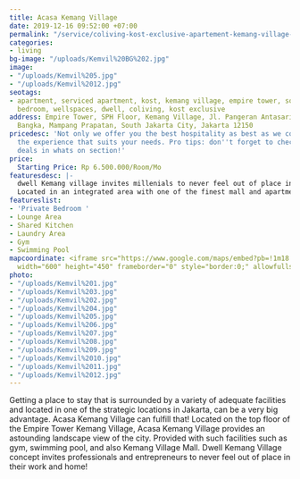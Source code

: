 ```yaml
---
title: Acasa Kemang Village
date: 2019-12-16 09:52:00 +07:00
permalink: "/service/coliving-kost-exclusive-apartement-kemang-village-jakarta.html"
categories:
- living
bg-image: "/uploads/Kemvil%20BG%202.jpg"
image:
- "/uploads/Kemvil%205.jpg"
- "/uploads/Kemvil%2012.jpg"
seotags:
- apartment, serviced apartment, kost, kemang village, empire tower, south, jakarta,
  bedroom, wellspaces, dwell, coliving, kost exclusive
address: Empire Tower, SPH Floor, Kemang Village, Jl. Pangeran Antasari No.36, RT.12/RW.5,
  Bangka, Mampang Prapatan, South Jakarta City, Jakarta 12150
pricedesc: 'Not only we offer you the best hospitality as best as we could, but also
  the experience that suits your needs. Pro tips: don''t forget to check out our special
  deals in whats on section!'
price:
  Starting Price: Rp 6.500.000/Room/Mo
featuresdesc: |-
  dwell Kemang village invites millenials to never feel out of place in their work and home. Modern and practically furnished private rooms and bathrooms for your leisure with the best value.
  Located in an integrated area with one of the finest mall and apartment complex in South Jakarta. Let us be your home and help you through your productive and creative days.
featureslist:
- 'Private Bedroom '
- Lounge Area
- Shared Kitchen
- Laundry Area
- Gym
- Swimming Pool
mapcoordinate: <iframe src="https://www.google.com/maps/embed?pb=!1m18!1m12!1m3!1d3966.0130034362137!2d106.81032154978473!3d-6.262016763026187!2m3!1f0!2f0!3f0!3m2!1i1024!2i768!4f13.1!3m3!1m2!1s0x2e69f18165ce740f%3A0x91fd6d1a04f3fbbc!2sEmpire%20Tower!5e0!3m2!1sen!2sid!4v1576553422497!5m2!1sen!2sid"
  width="600" height="450" frameborder="0" style="border:0;" allowfullscreen=""></iframe>
photo:
- "/uploads/Kemvil%201.jpg"
- "/uploads/Kemvil%203.jpg"
- "/uploads/Kemvil%202.jpg"
- "/uploads/Kemvil%204.jpg"
- "/uploads/Kemvil%205.jpg"
- "/uploads/Kemvil%206.jpg"
- "/uploads/Kemvil%207.jpg"
- "/uploads/Kemvil%208.jpg"
- "/uploads/Kemvil%209.jpg"
- "/uploads/Kemvil%2010.jpg"
- "/uploads/Kemvil%2011.jpg"
- "/uploads/Kemvil%2012.jpg"
---
```


Getting a place to stay that is surrounded by a variety of adequate facilities and located in one of the strategic locations in Jakarta, can be a very big advantage. Acasa Kemang Village can fulfill that! Located on the top floor of the Empire Tower Kemang Village, Acasa Kemang Village provides an astounding landscape view of the city. Provided with such facilities such as gym, swimming pool, and also Kemang Village Mall. Dwell Kemang Village concept invites professionals and entrepreneurs to never feel out of place in their work and home!